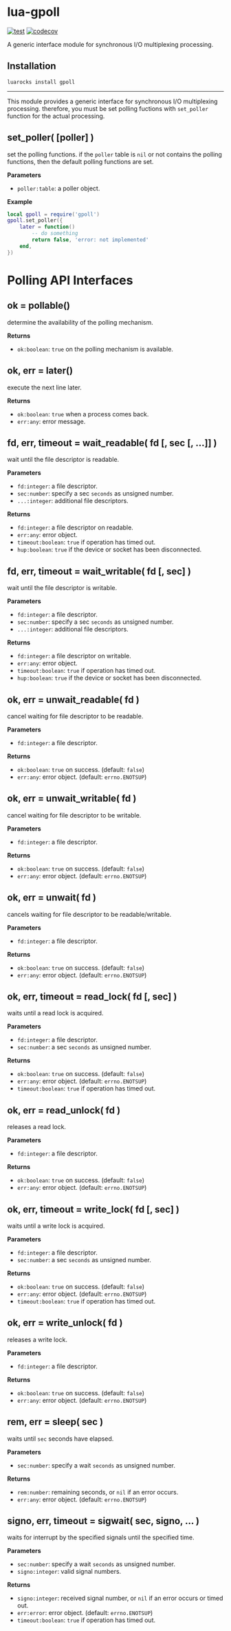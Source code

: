 # lua-gpoll

[![test](https://github.com/mah0x211/lua-gpoll/actions/workflows/test.yml/badge.svg)](https://github.com/mah0x211/lua-gpoll/actions/workflows/test.yml)
[![codecov](https://codecov.io/gh/mah0x211/lua-gpoll/branch/master/graph/badge.svg)](https://codecov.io/gh/mah0x211/lua-gpoll)

A generic interface module for synchronous I/O multiplexing processing.


## Installation

```
luarocks install gpoll
```

***

This module provides a generic interface for synchronous I/O multiplexing processing. therefore, you must be set polling fuctions with `set_poller` function for the actual processing.


## set_poller( [poller] )

set the polling functions. if the `poller` table is `nil` or not contains the polling functions, then the default polling functions are set.

**Parameters**

- `poller:table`: a poller object.

**Example**

```lua
local gpoll = require('gpoll')
gpoll.set_poller({
    later = function()
        -- do something
        return false, 'error: not implemented'
    end,
})
```

# Polling API Interfaces

## ok = pollable()

determine the availability of the polling mechanism.

**Returns**

- `ok:boolean`: `true` on the polling mechanism is available.


## ok, err = later()

execute the next line later.

**Returns**

- `ok:boolean`: `true` when a process comes back.
- `err:any`: error message.


## fd, err, timeout = wait_readable( fd [, sec [, ...]] )

wait until the file descriptor is readable.

**Parameters**

- `fd:integer`: a file descriptor.
- `sec:number`: specify a sec `seconds` as unsigned number.
- `...:integer`: additional file descriptors.

**Returns**

- `fd:integer`: a file descriptor on readable.
- `err:any`: error object.
- `timeout:boolean`: `true` if operation has timed out.
- `hup:boolean`: `true` if the device or socket has been disconnected.


## fd, err, timeout = wait_writable( fd [, sec] )

wait until the file descriptor is writable.

**Parameters**

- `fd:integer`: a file descriptor.
- `sec:number`: specify a sec `seconds` as unsigned number.
- `...:integer`: additional file descriptors.

**Returns**

- `fd:integer`: a file descriptor on writable.
- `err:any`: error object.
- `timeout:boolean`: `true` if operation has timed out.
- `hup:boolean`: `true` if the device or socket has been disconnected.


## ok, err = unwait_readable( fd )

cancel waiting for file descriptor to be readable.

**Parameters**

- `fd:integer`: a file descriptor.

**Returns**

- `ok:boolean`: `true` on success. (default: `false`)
- `err:any`: error object. (default: `errno.ENOTSUP`)


## ok, err = unwait_writable( fd )

cancel waiting for file descriptor to be writable.

**Parameters**

- `fd:integer`: a file descriptor.

**Returns**

- `ok:boolean`: `true` on success. (default: `false`)
- `err:any`: error object. (default: `errno.ENOTSUP`)


## ok, err = unwait( fd )

cancels waiting for file descriptor to be readable/writable.

**Parameters**

- `fd:integer`: a file descriptor.

**Returns**

- `ok:boolean`: `true` on success. (default: `false`)
- `err:any`: error object. (default: `errno.ENOTSUP`)


## ok, err, timeout = read_lock( fd [, sec] )

waits until a read lock is acquired.

**Parameters**

- `fd:integer`: a file descriptor.
- `sec:number`: a sec `seconds` as unsigned number.

**Returns**

- `ok:boolean`: `true` on success. (default: `false`)
- `err:any`: error object. (default: `errno.ENOTSUP`)
- `timeout:boolean`: `true` if operation has timed out.


## ok, err = read_unlock( fd )

releases a read lock.

**Parameters**

- `fd:integer`: a file descriptor.

**Returns**

- `ok:boolean`: `true` on success. (default: `false`)
- `err:any`: error object. (default: `errno.ENOTSUP`)


## ok, err, timeout = write_lock( fd [, sec] )

waits until a write lock is acquired.

**Parameters**

- `fd:integer`: a file descriptor.
- `sec:number`: a sec `seconds` as unsigned number.

**Returns**

- `ok:boolean`: `true` on success. (default: `false`)
- `err:any`: error object. (default: `errno.ENOTSUP`)
- `timeout:boolean`: `true` if operation has timed out.


## ok, err = write_unlock( fd )

releases a write lock.

**Parameters**

- `fd:integer`: a file descriptor.

**Returns**

- `ok:boolean`: `true` on success. (default: `false`)
- `err:any`: error object. (default: `errno.ENOTSUP`)


## rem, err = sleep( sec )

waits until `sec` seconds have elapsed.

**Parameters**

- `sec:number`: specify a wait `seconds` as unsigned number.

**Returns**

- `rem:number`: remaining seconds, or `nil` if an error occurs.
- `err:any`: error object. (default: `errno.ENOTSUP`)


## signo, err, timeout = sigwait( sec, signo, ... )

waits for interrupt by the specified signals until the specified time.

**Parameters**

- `sec:number`: specify a wait `seconds` as unsigned number.
- `signo:integer`: valid signal numbers.

**Returns**

- `signo:integer`: received signal number, or `nil` if an error occurs or timed out.
- `err:error`: error object. (default: `errno.ENOTSUP`)
- `timeout:boolean`: `true` if operation has timed out.

